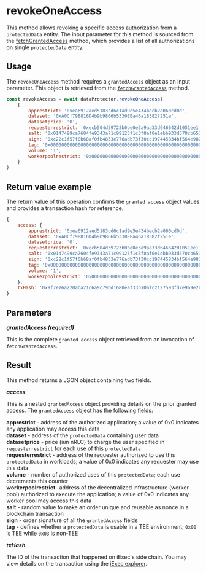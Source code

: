 # revokeOneAccess

This method allows revoking a specific access authorization from a `protectedData` entity. The input parameter for this method is sourced from the [fetchGrantedAccess](fetchgrantedaccess.md) method, which provides a list of all authorizations on single `protectedData` entity.

## Usage

The `revokeOneAccess` method requires a `grantedAccess` object as an input parameter. This object is retrieved from the [`fetchGrantedAccess`](./fetchgrantedaccess.md) method.

```javascript
const revokeAccess = await dataProtector.revokeOneAccess(
    {
        apprestrict: '0xea6912aed5183cd6c1ad9e5e434becb2a060cd0d',
        dataset: '0xA0Cf798816D4b9b9866b5330EEa46a18382f251e',
        datasetprice: '0',
        requesterrestrict: '0xecb504d39723b0be0e3a9aa33d646642d1051ee1',
        salt: '0x0147499ca7604fe9343a71c99125f1c3f8af0e1ebb933d570cb653ef8eb043b8'
        sign: '0xc22c1f57f0b68af0fb4833e776adb73f30cc197445834bf564e9829913e104b07ab856ac39085edb5c9180f430c1ee2f29021ae33cd79eb0ddb73181e347799f1b',
        tag: '0x0000000000000000000000000000000000000000000000000000000000000003',
        volume: '1',
        workerpoolrestrict: '0x0000000000000000000000000000000000000000'
    }
)
```

## Return value example

The return value of this operation confirms the `granted access` object values and provides a transaction hash for reference.

```javascript
{
    access: {
        apprestrict: '0xea6912aed5183cd6c1ad9e5e434becb2a060cd0d',
        dataset: '0xA0Cf798816D4b9b9866b5330EEa46a18382f251e',
        datasetprice: '0',
        requesterrestrict: '0xecb504d39723b0be0e3a9aa33d646642d1051ee1',
        salt: '0x0147499ca7604fe9343a71c99125f1c3f8af0e1ebb933d570cb653ef8eb043b8'
        sign: '0xc22c1f57f0b68af0fb4833e776adb73f30cc197445834bf564e9829913e104b07ab856ac39085edb5c9180f430c1ee2f29021ae33cd79eb0ddb73181e347799f1b',
        tag: '0x0000000000000000000000000000000000000000000000000000000000000003',
        volume: '1',
        workerpoolrestrict: '0x0000000000000000000000000000000000000000'
    },
    txHash: '0x9f7e76a220aba21c6a9c79bd1680eaf33b10afc2127593fd7e9a9e2b03c2c9fd'     
}
```

## Parameters

***grantedAccess (required)***

This is the complete `granted access` object retrieved from an invocation of `fetchGrantedAccess`.

## Result

This method returns a JSON object containing two fields.

***access***

This is a nested `grantedAccess` object providing details on the prior granted access. The `grantedAccess` object has the following fields:

**apprestrict** - address of the authorized application; a value of 0x0 indicates any application may access this data  
**dataset** - address of the `protectedData` containing user data  
**datasetprice** - price (iun nRLC) to charge the user specified in `requesterrestrict` for each use of this `protectedData`  
**requesterrestrict** - address of the requester authorized to use this `protectedData` in workloads; a value of 0x0 indicates any requester may use this data  
**volume** - number of authorized uses of this `protectedData`; each use decrements this counter  
**workerpoolrestrict**- address of the decentralized infrastructure (worker pool) authorized to execute the application; a value of 0x0 indicates any worker pool may access this data  
**salt** - random value to make an order unique and reusable as nonce in a blockchain transaction  
**sign** - order signature of all the `grantedAccess` fields  
**tag** - defines whether a `protectedData` is usable in a TEE environment; `0x00` is TEE while `0x03` is non-TEE

***txHash***

The ID of the transaction that happened on iExec's side chain. You may view details on the transaction using the [iExec explorer](https://explorer.iex.ec).
